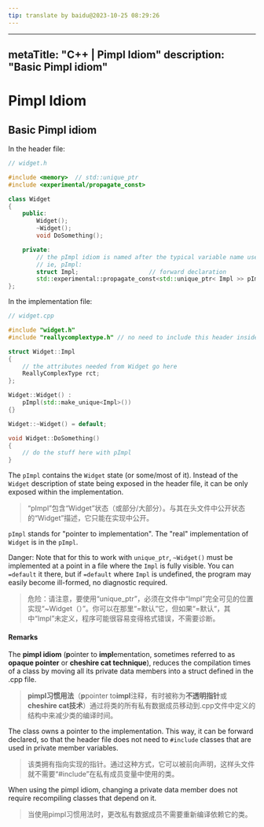 ```yaml
---
tip: translate by baidu@2023-10-25 08:29:26
---
```

---
metaTitle: "C++ | Pimpl Idiom"
description: "Basic Pimpl idiom"
---

# Pimpl Idiom



## Basic Pimpl idiom


In the header file:

```cpp
// widget.h

#include <memory>  // std::unique_ptr
#include <experimental/propagate_const>

class Widget
{
    public:
        Widget();
        ~Widget();
        void DoSomething();

    private:
        // the pImpl idiom is named after the typical variable name used
        // ie, pImpl:
        struct Impl;                    // forward declaration
        std::experimental::propagate_const<std::unique_ptr< Impl >> pImpl;  // ptr to actual implementation
};

```

In the implementation file:

```cpp
// widget.cpp

#include "widget.h"
#include "reallycomplextype.h" // no need to include this header inside widget.h

struct Widget::Impl
{
    // the attributes needed from Widget go here
    ReallyComplexType rct;
};

Widget::Widget() :
    pImpl(std::make_unique<Impl>())
{}

Widget::~Widget() = default;

void Widget::DoSomething()
{
    // do the stuff here with pImpl
}

```


The `pImpl` contains the `Widget` state (or some/most of it).  Instead of the `Widget` description of state being exposed in the header file, it can be only exposed within the implementation.

> “pImpl”包含“Widget”状态（或部分/大部分）。与其在头文件中公开状态的“Widget”描述，它只能在实现中公开。

`pImpl` stands for "pointer to implementation".  The "real" implementation of `Widget` is in the `pImpl`.


Danger: Note that for this to work with `unique_ptr`, `~Widget()` must be implemented at a point in a file where the `Impl` is fully visible.  You can `=default` it there, but if `=default` where `Impl` is undefined, the program may easily become ill-formed, no diagnostic required.

> 危险：请注意，要使用“unique_ptr”，必须在文件中“Impl”完全可见的位置实现“~Widget（）”。你可以在那里“=默认”它，但如果“=默认“，其中“Impl”未定义，程序可能很容易变得格式错误，不需要诊断。



#### Remarks



The **pimpl idiom** (**p**ointer to **impl**ementation, sometimes referred to as  **opaque pointer** or **cheshire cat technique**), reduces the compilation times of a class by moving all its private data members into a struct defined in the .cpp file.

> **pimpl习惯用法**（**p**pointer to**impl**注释，有时被称为**不透明指针**或**cheshire cat技术**）通过将类的所有私有数据成员移动到.cpp文件中定义的结构中来减少类的编译时间。


The class owns a pointer to the implementation. This way, it can be forward declared, so that the header file does not need to `#include` classes that are used in private member variables.

> 该类拥有指向实现的指针。通过这种方式，它可以被前向声明，这样头文件就不需要“#include”在私有成员变量中使用的类。


When using the pimpl idiom, changing a private data member does not require recompiling classes that depend on it.

> 当使用pimpl习惯用法时，更改私有数据成员不需要重新编译依赖它的类。

